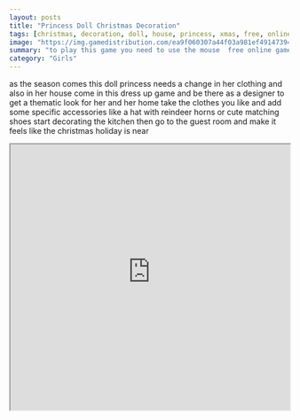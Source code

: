 ```yaml
---
layout: posts
title: "Princess Doll Christmas Decoration"
tags: [christmas, decoration, doll, house, princess, xmas, free, online, games, oyna, game, free, games, play, play, games]
image: "https://img.gamedistribution.com/ea9f060307a44f03a981ef49147394d3.jpg"
summary: "to play this game you need to use the mouse  free online games oyna game free games play play games"
category: "Girls"
---
```


as the season comes this doll princess needs a change in her clothing and also in her house come in this dress up game and be there as a designer to get a thematic look for her and her home take the clothes you like and add some specific accessories like a hat with reindeer horns or cute matching shoes start decorating the kitchen then go to the guest room and make it feels like the christmas holiday is near

<iframe width="100%" height="480px;" src="https://html5.gamedistribution.com/ea9f060307a44f03a981ef49147394d3/"></iframe>
